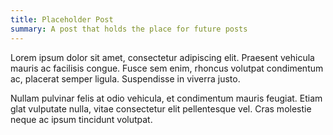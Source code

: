 ```yaml
---
title: Placeholder Post
summary: A post that holds the place for future posts
---
```


Lorem ipsum dolor sit amet, consectetur adipiscing elit. Praesent vehicula mauris ac facilisis congue. Fusce sem enim, rhoncus volutpat condimentum ac, placerat semper ligula. Suspendisse in viverra justo.

Nullam pulvinar felis at odio vehicula, et condimentum mauris feugiat. Etiam glat vulputate nulla, vitae consectetur elit pellentesque vel. Cras molestie neque ac ipsum tincidunt volutpat.
